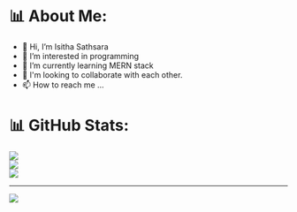 # 📊 About Me:
- 👋 Hi, I’m Isitha Sathsara
- 👀 I’m interested in programming
- 🌱 I’m currently learning MERN stack
- 💞️ I'm looking to collaborate with each other.
- 📫 How to reach me ...

<!---
Isitha/Isitha is a ✨ special ✨ repository because its `README.md` (this file) appears on your GitHub profile.
You can click the Preview link to take a look at your changes.
--->
# 📊 GitHub Stats:
![](https://github-readme-stats.vercel.app/api?username=Isitha&theme=tokyonight&hide_border=true&include_all_commits=false&count_private=true)<br/>
![](https://github-readme-streak-stats.herokuapp.com/?user=Isitha&theme=tokyonight&hide_border=true)<br/>
![](https://github-readme-stats.vercel.app/api/top-langs/?username=Isitha&theme=tokyonight&hide_border=true&include_all_commits=false&count_private=true&layout=compact)

---
[![](https://visitcount.itsvg.in/api?id=Isitha&icon=0&color=0)](https://visitcount.itsvg.in)

<!-- Proudly created with GPRM ( https://gprm.itsvg.in ) -->
